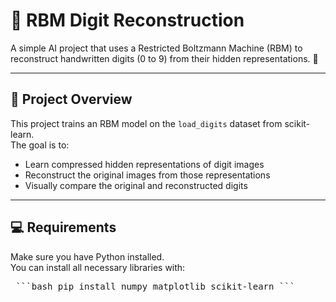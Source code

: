 # 🧠 RBM Digit Reconstruction

A simple AI project that uses a Restricted Boltzmann Machine (RBM) to reconstruct handwritten digits (0 to 9) from their hidden representations. 🔁

---

## 📌 Project Overview

This project trains an RBM model on the `load_digits` dataset from scikit-learn.  
The goal is to:

- Learn compressed hidden representations of digit images
- Reconstruct the original images from those representations
- Visually compare the original and reconstructed digits

---

## 💻 Requirements

Make sure you have Python installed.  
You can install all necessary libraries with:
<pre> ```bash pip install numpy matplotlib scikit-learn ``` </pre
                                                              






